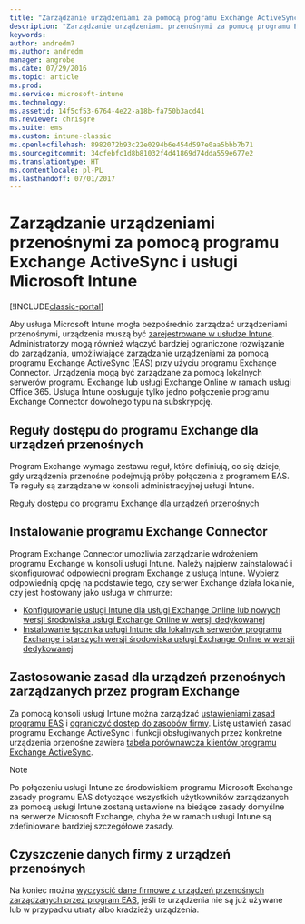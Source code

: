 ```yaml
---
title: "Zarządzanie urządzeniami za pomocą programu Exchange ActiveSync"
description: "Zarządzanie urządzeniami przenośnymi za pomocą programu Exchange ActiveSync (EAS) przy użyciu programu Exchange Connector"
keywords: 
author: andredm7
ms.author: andredm
manager: angrobe
ms.date: 07/29/2016
ms.topic: article
ms.prod: 
ms.service: microsoft-intune
ms.technology: 
ms.assetid: 14f5cf53-6764-4e22-a18b-fa750b3acd41
ms.reviewer: chrisgre
ms.suite: ems
ms.custom: intune-classic
ms.openlocfilehash: 8982072b93c22e0294b6e454d597e0aa5bbb7b71
ms.sourcegitcommit: 34cfebfc1d8b81032f4d41869d74dda559e677e2
ms.translationtype: HT
ms.contentlocale: pl-PL
ms.lasthandoff: 07/01/2017
---
```

# <a name="exchange-activesync-mobile-device-management-with-microsoft-intune"></a>Zarządzanie urządzeniami przenośnymi za pomocą programu Exchange ActiveSync i usługi Microsoft Intune

[!INCLUDE[classic-portal](../includes/classic-portal.md)]

Aby usługa Microsoft Intune mogła bezpośrednio zarządzać urządzeniami przenośnymi, urządzenia muszą być [zarejestrowane w usłudze Intune](prerequisites-for-enrollment.md). Administratorzy mogą również włączyć bardziej ograniczone rozwiązanie do zarządzania, umożliwiające zarządzanie urządzeniami za pomocą programu Exchange ActiveSync (EAS) przy użyciu programu Exchange Connector. Urządzenia mogą być zarządzane za pomocą lokalnych serwerów programu Exchange lub usługi Exchange Online w ramach usługi Office 365. Usługa Intune obsługuje tylko jedno połączenie programu Exchange Connector dowolnego typu na subskrypcję.

## <a name="exchange-access-rules-for-mobile-devices"></a>Reguły dostępu do programu Exchange dla urządzeń przenośnych ##

Program Exchange wymaga zestawu reguł, które definiują, co się dzieje, gdy urządzenia przenośne podejmują próby połączenia z programem EAS. Te reguły są zarządzane w konsoli administracyjnej usługi Intune.

[Reguły dostępu do programu Exchange dla urządzeń przenośnych](exchange-access-rules-for-mobile-devices.md)

## <a name="install-the-exchange-connector"></a>Instalowanie programu Exchange Connector
Program Exchange Connector umożliwia zarządzanie wdrożeniem programu Exchange w konsoli usługi Intune. Należy najpierw zainstalować i skonfigurować odpowiedni program Exchange z usługą Intune. Wybierz odpowiednią opcję na podstawie tego, czy serwer Exchange działa lokalnie, czy jest hostowany jako usługa w chmurze:

-   [Konfigurowanie usługi Intune dla usługi Exchange Online lub nowych wersji środowiska usługi Exchange Online w wersji dedykowanej](intune-service-to-service-exchange-connector.md)
-   [Instalowanie łącznika usługi Intune dla lokalnych serwerów programu Exchange i starszych wersji środowiska usługi Exchange Online w wersji dedykowanej](intune-on-premises-exchange-connector.md)


## <a name="apply-policy-for-exchange-managed-mobile-devices"></a>Zastosowanie zasad dla urządzeń przenośnych zarządzanych przez program Exchange
Za pomocą konsoli usługi Intune można zarządzać [ustawieniami zasad programu EAS](exchange-activesync-policy-settings-in-microsoft-intune.md) i [ograniczyć dostęp do zasobów firmy](restrict-access-to-email-and-o365-services-with-microsoft-intune.md). Listę ustawień zasad programu Exchange ActiveSync i funkcji obsługiwanych przez konkretne urządzenia przenośne zawiera [tabela porównawcza klientów programu Exchange ActiveSync](http://go.microsoft.com/fwlink/?LinkId=247270).

> [!NOTE]
> Po połączeniu usługi Intune ze środowiskiem programu Microsoft Exchange zasady programu EAS dotyczące wszystkich użytkowników zarządzanych za pomocą usługi Intune zostaną ustawione na bieżące zasady domyślne na serwerze Microsoft Exchange, chyba że w ramach usługi Intune są zdefiniowane bardziej szczegółowe zasady.

## <a name="wipe-company-data-from-mobile-devices"></a>Czyszczenie danych firmy z urządzeń przenośnych
Na koniec można [wyczyścić dane firmowe z urządzeń przenośnych zarządzanych przez program EAS](wipe-for-exchange-managed-mobile-devices.md), jeśli te urządzenia nie są już używane lub w przypadku utraty albo kradzieży urządzenia.
